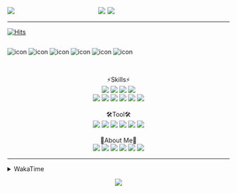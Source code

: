 
  
<p align="center">
<img src="https://capsule-render.vercel.app/api?type=Waving&color=timeGradient&height=300&section=header&text=Backend%20Developer&fontSize=90&fontAlignY=30&desc=It's%20My%20World!&descSize=40"/>

<img src="http://mazassumnida.wtf/api/v2/generate_badge?boj=keinetwork" style="float: left;  width: 40%; max-height=100%;"/>
<img src="https://github-readme-stats.vercel.app/api?username=keinetwork&hide=stars&count_private=true&show_icons=true&theme=radical&bg_color=DEG,7F7FD5,86A8E7,91eae4&title_color=fff&text_color=fff" style="float: right;  width: 55%; max-height=100%;"/>
</p>

<!--![Top Langs](https://github-readme-stats.vercel.app/api/top-langs/?username=keinetwork)-->
<!--![김영석's wakatime stats](https://github-readme-stats.vercel.app/api/wakatime?username=keinetwork)-->
---
[![Hits](https://hits.seeyoufarm.com/api/count/incr/badge.svg?url=https%3A%2F%2Fgithub.com%2Fkeinetwork%2Fkeinetwork&count_bg=%2379C83D&title_bg=%23555555&icon=&icon_color=%23E7E7E7&title=hits&edge_flat=false)](https://hits.seeyoufarm.com)

<div style="display: flex; align-items: flex-start;">
<p align="center">
<img src="https://techstack-generator.vercel.app/java-icon.svg" alt="icon" width="65" height="65" />
<img src="https://techstack-generator.vercel.app/js-icon.svg" alt="icon" width="65" height="65" />
<img src="https://techstack-generator.vercel.app/github-icon.svg" alt="icon" width="65" height="65" />
<img src="https://techstack-generator.vercel.app/mysql-icon.svg" alt="icon" width="65" height="65" />
<img src="https://techstack-generator.vercel.app/python-icon.svg" alt="icon" width="65" height="65" />
<img src="https://techstack-generator.vercel.app/prettier-icon.svg" alt="icon" width="65" height="65" />
</p>
</div>

<p align="center">
<br>⚡Skills⚡<br>
<img src="https://img.shields.io/badge/Java-007396?style=flat-square&logo=Java&logoColor=white" />
<img src="https://img.shields.io/badge/Spring-6DB33F?style=flat-square&logo=Spring&logoColor=white" />
<img src="https://img.shields.io/badge/Spring Boot-6DB33F?style=flat-square&logo=SpringBoot&logoColor=white" />
<img src="https://img.shields.io/badge/Python-3776AB?style=flat-square&logo=Python&logoColor=white" /><br>
<img src="https://img.shields.io/badge/Mysql-4479A1?style=flat-square&logo=Mysql&logoColor=white" />
<img src="https://img.shields.io/badge/MariaDB-003545?style=flat-square&logo=MariaDB&logoColor=white" />
<img src="https://img.shields.io/badge/Oracle-F80000?style=flat-square&logo=Oracle&logoColor=white" />
<img src="https://img.shields.io/badge/HTML5-E34F26?style=flat-square&logo=HTML5&logoColor=white" />
<img src="https://img.shields.io/badge/CSS3-1572B6?style=flat-square&logo=CSS3&logoColor=white" />
<img src="https://img.shields.io/badge/Javascript-F7DF1E?style=flat-square&logo=Javascript&logoColor=black" />
<br><br>🛠️Tool🛠️ <br>
<img src="https://img.shields.io/badge/Git-F05032?style=flat-square&logo=Git&logoColor=white" />
<img src="https://img.shields.io/badge/Github-181717?style=flat-square&logo=Github&logoColor=white" />
<img src="https://img.shields.io/badge/Eclipse-2C2255?style=flat-square&logo=Eclipse&logoColor=white" />
<img src="https://img.shields.io/badge/IntelliJ IDEA-000000?style=flat-square&logo=IntelliJIDEA&logoColor=white" />
<img src="https://img.shields.io/badge/Visual Studio Code-007ACC?style=flat-square&logo=VisualStudioCode&logoColor=white" />
<img src="https://img.shields.io/badge/Slack-4A154B?style=flat-square&logo=Slack&logoColor=white" />
<br><br>🥳About Me🥳<br>
<img src="https://img.shields.io/badge/Gmail-EA4335?style=flat-square&logo=Gmail&logoColor=white" />
<img src="https://img.shields.io/badge/KakaoTalk-FFCD00?style=flat-square&logo=KakaoTalk&logoColor=white" />
<img src="https://img.shields.io/badge/Telegram-26A5E4?style=flat-square&logo=Telegram&logoColor=white" />
<img src="https://img.shields.io/badge/Velog-20C997?style=flat-square&logo=Velog&logoColor=white" />
<img src="https://img.shields.io/badge/Notion-000000?style=flat-square&logo=Notion&logoColor=white" />
<img src="https://img.shields.io/badge/Instagram-E4405F?style=flat-square&logo=Instagram&logoColor=white" />
</p>

---

<details>
<summary>WakaTime</summary>
<div markdown="1">

<!--START_SECTION:waka-->
![Code Time](http://img.shields.io/badge/Code%20Time-0%20secs-blue)

![Profile Views](http://img.shields.io/badge/Profile%20Views-78-blue)

**🐱 저의 GitHub 정보에요.** 

> 🏆 534 만큼의 Contributions을 2022년에 했어요
 > 
> 📦 GitHub의 36.9 kB만큼의 저장소를 사용하고 있어요. 
 > 
> 🚫 구직중이지 않아요.
 > 
> 📜 4개의 Public Repository를 만들었어요. 
 > 
> 🔑 3개의 Private Repository를 만들었어요.  
 > 
**저는 아침형 인간이에요. 🐤** 

```text
🌞 아침         67 commits     █████░░░░░░░░░░░░░░░░░░░░   22.95% 
🌆 낮　         110 commits    █████████░░░░░░░░░░░░░░░░   37.67% 
🌃 저녁         104 commits    █████████░░░░░░░░░░░░░░░░   35.62% 
🌙 밤　         11 commits     █░░░░░░░░░░░░░░░░░░░░░░░░   3.77%

```
📅 **제가 가장 생산적인 날은 화요일이에요.** 

```text
월요일          42 commits     ███░░░░░░░░░░░░░░░░░░░░░░   14.38% 
화요일          58 commits     █████░░░░░░░░░░░░░░░░░░░░   19.86% 
수요일          57 commits     █████░░░░░░░░░░░░░░░░░░░░   19.52% 
목요일          38 commits     ███░░░░░░░░░░░░░░░░░░░░░░   13.01% 
금요일          46 commits     ████░░░░░░░░░░░░░░░░░░░░░   15.75% 
토요일          18 commits     █░░░░░░░░░░░░░░░░░░░░░░░░   6.16% 
일요일          33 commits     ██░░░░░░░░░░░░░░░░░░░░░░░   11.3%

```


📊 **저는 이번주를 이렇게 시간을 보냈어요.** 

```text
⌚︎ Timezone: Asia/Seoul

💬 프로그래밍 언어들: 
Java                     19 hrs 32 mins      ████████████████████████░   95.89% 
Properties               22 mins             ░░░░░░░░░░░░░░░░░░░░░░░░░   1.83% 
Other                    14 mins             ░░░░░░░░░░░░░░░░░░░░░░░░░   1.17% 
XML                      13 mins             ░░░░░░░░░░░░░░░░░░░░░░░░░   1.11%

🔥 에디터들: 
IntelliJ                 15 hrs 29 mins      ███████████████████░░░░░░   76.01% 
Eclipse                  4 hrs 53 mins       ██████░░░░░░░░░░░░░░░░░░░   23.99%

🐱‍💻 프로젝트들: 
TIL                      15 hrs 28 mins      ███████████████████░░░░░░   75.92% 
SpringProject            1 hr 26 mins        █░░░░░░░░░░░░░░░░░░░░░░░░   7.11% 
Chapter02                1 hr 16 mins        █░░░░░░░░░░░░░░░░░░░░░░░░   6.27% 
board-spring-boot-starter58 mins             █░░░░░░░░░░░░░░░░░░░░░░░░   4.76% 
IBATISProject            32 mins             ░░░░░░░░░░░░░░░░░░░░░░░░░   2.67%

💻 운영 체제들: 
Windows                  20 hrs 22 mins      █████████████████████████   100.0%

```

**저는 주로 Java 언어를 사용해요.** 

```text
Java                     3 repos             █████████████████████████   100.0%

```


**타임라인**

![Chart not found](https://raw.githubusercontent.com/keinetwork/keinetwork/main/charts/bar_graph.png) 


 Last Updated on 30/06/2022 18:51:53 UTC
<!--END_SECTION:waka-->
</div>
</details>
<p align="center">
<img src="https://capsule-render.vercel.app/api?section=footer&type=waving&color=timeGradient" />
</p>
